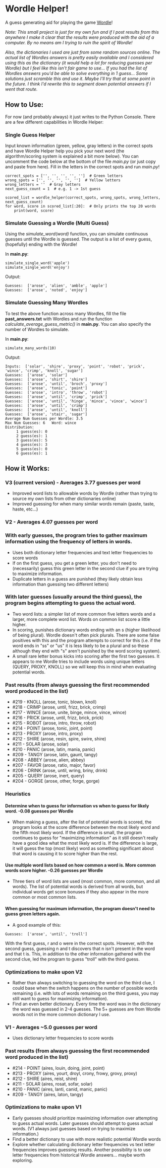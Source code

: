 # Wordle Helper!

A guess generating aid for playing the game [Wordle](https://www.powerlanguage.co.uk/wordle/)! 

_Note: This small project is just for my own fun and if I post results from this anywhere I make it clear that the results were produced with the aid of a computer. By no means am I trying to ruin the spirit of Wordle!_

_Also, the dictionaries I used are just from some random sources online. The actual list of Wordles answers is pretty easily available and I considered using this as the dictionary (it would help a lot for reducing guesses per Wordle) but I feel like this isn't fair game to use... If you had the list of Wordles answers you'd be able to solve everything in 1 guess... Some solutions just scramble this and use it. Maybe I'll try that at some point in the future. I think I'd rewrite this to segment down potential answers if I went that route._

## How to Use:
For now (and probably always) it just writes to the Python Console. There are a few different capabilities in Wordle Helper:
### **Single Guess Helper** 
Input known information (green, yellow, gray letters) in the correct spots and have Wordle Helper help you pick your next word (the algorithm/scoring system is explained a bit more below). You can uncomment the code below at the bottom of the file _main.py_ (or just copy and paste from here). Fill in the letters in the correct spots and run _main.py_!
```
correct_spots = ['', '', '', '', '']  # Green letters
wrong_spots = ['', '', '', '', '']  # Yellow letters
wrong_letters = ''  # Gray letters
next_guess_count = 1  # e.g. 1 -> 1st guess

scored_list = wordle_helper(correct_spots, wrong_spots, wrong_letters, next_guess_count)
for word, score in scored_list[:20]:  # Only prints the top 20 words
    print(word, score)
```
### **Simulate Guessing a Wordle (Multi Guess)** 
Using the _simulate_word(word)_ function, you can simulate continuous guesses until the Wordle is guessed. The output is a list of every guess, (hopefully) ending with the Wordle!

In **main.py**:
```
simulate_single_word('apple')
simulate_single_word('enjoy')
```
Output:
```
Guesses:  ['arose', 'alien', 'amble', 'apple']
Guesses:  ['arose', 'noted', 'enjoy']
```
### **Simulate Guessing Many Wordles** 
To test the above function across many Wordles, fill the file **past_answers.txt** with Wordles and run the function _calculate_average_guess_metric()_ in **main.py**. You can also specify the number of Wordles to simulate.

In **main.py**:
```
simulate_many_words(10)
```
Output:
```
Inputs:  ['solar', 'shire', 'proxy', 'point', 'robot', 'prick', 'wince', 'crimp', 'knoll', 'sugar']
Guesses:  ['arose', 'solar']
Guesses:  ['arose', 'shirt', 'shire']
Guesses:  ['arose', 'until', 'broch', 'proxy']
Guesses:  ['arose', 'tonic', 'point']
Guesses:  ['arose', 'intro', 'throw', 'robot']
Guesses:  ['arose', 'until', 'crimp', 'prick']
Guesses:  ['arose', 'until', 'hinge', 'mince', 'vince', 'wince']
Guesses:  ['arose', 'until', 'crimp']
Guesses:  ['arose', 'until', 'knoll']
Guesses:  ['arose', 'stair', 'sugar']
Average Num Guesses per Wordle: 3.5
Max Num Guesses: 6   Word: wince
Distribution:
	 1 guess(es): 0
	 2 guess(es): 1
	 3 guess(es): 5
	 4 guess(es): 3
	 5 guess(es): 0
	 6 guess(es): 1
```

## How it Works:
### V3 (current version) - Averages 3.77 guesses per word
- Improved word lists to allowable words by Wordle (rather than trying to source my own lists from other dictionaries online)
- Improved guessing for when many similar words remain (paste, taste, haste, etc...)


### V2 - Averages 4.07 guesses per word
### With early guesses, the program tries to gather maximum information using the frequency of letters in words.
- Uses both dictionary letter frequencies and text letter frequencies to score words
- If on the first guess, you get a green letter, you don't need to (necessarily) guess this green letter in the second clue if you are trying to maximize information.
- Duplicate letters in a guess are punished (they likely obtain less information than guessing two different letters)
### With later guesses (usually around the third guess), the program begins attempting to guess the actual word.
- Two word lists: a simpler list of more common five letters words and a larger, more complete word list. Words on common list score a little higher.
- In scoring, punishes dictionary words ending with an s (higher likelihood of being plural). Wordle doesn't often pick plurals. There are some false positives with this and the program attempts to correct for this (i.e. if the word ends in "ss" or "us" it is less likely to be a plural and so these although they end with "s" aren't punished by the word scoring system).
- A small rare letter bonus kicks into scoring after the first two guesses. It appears to me Wordle tries to include words using unique letters (QUERY, PROXY, KNOLL) so we will keep this in mind when evaluating potential words.

### Past results (from always guessing the first recommended word produced in the list)
- #219 - KNOLL (arose, tonic, blown, knoll)
- #218 - CRIMP (arose, until, frizz, brick, crimp)
- #217 - WINCE (arose, unite, binge, mince, vince, wince)
- #216 - PRICK (arose, until, frizz, brick, prick)
- #215 - ROBOT (arose, intro, throw, robot)
- #214 - POINT (arose, tonic, joint, point)
- #213 - PROXY (arose, intro, proxy)
- #212 - SHIRE (arose, resin, spire, swire, shire)
- #211 - SOLAR (arose, solar)
- #210 - PANIC (arose, latin, mania, panic)
- #209 - TANGY (arose, latin, gaunt, tangy)
- #208 - ABBEY (arose, alien, abbey)
- #207 - FAVOR (arose, ratio, major, favor)
- #206 - DRINK (arose, until, wring, briny, drink)
- #205 - QUERY (arose, inert, query)
- #204 - GORGE (arose, other, forge, gorge)

### Heuristics
#### Determine when to guess for information vs when to guess for likely word.  -0.08 guesses per Wordle
- When making a guess, after the list of potential words is scored, the program looks at the score difference between the most likely word and the fifth most likely word. If the difference is small, the program continues to guess for "maximizing information" as it still doesn't really have a good idea what the most likely word is. If the difference is large, it will guess the top (most likely) word as something significant about that word is causing it to score higher than the rest.
#### Use multiple word lists based on how common a word is. More common words score higher.  -0.26 guesses per Wordle 
- Three tiers of word lists are used (most common, more common, and all words). The list of potential words is derived from all words, but individual words get score bonuses if they also appear in the more common or most common lists.
#### When guessing for maximum information, the program doesn't need to guess green letters again.
- A good example of this:
```
Guesses:  ['arose', 'until', 'troll']
```
With the first guess, r and o were in the correct spots. However, with the second guess, guessing n and t discovers that n isn't present in the word and that t is. This, in addition to the other information gathered with the second clue, led the program to guess "troll" with the third guess.


### Optimizations to make upon V2
- Rather than always switching to guessing the word on the third clue, I could base when the switch happens on the number of possible words remaining (i.e. with lots of words remaining on the third guess, you may still want to guess for maximizing information).
- Find an even better dictionary. Every time the word was in the dictionary the word was guessed in 2-4 guesses. The 5+ guesses are from Wordle words not in the more common dictionary I use.

### V1 - Averages ~5.0 guesses per word
- Uses dictionary letter frequencies to score words
### Past results (from always guessing the first recommended word produced in the list)
- #214 - POINT (aires, louin, doing, joint, point)
- #213 - PROXY (aires, yourt, droyl, crony, frowy, grovy, proxy)
- #212 - SHIRE (aires, reist, shire)
- #211 - SOLAR (aires, rosat, sofar, solar)
- #210 - PANIC (aires, lanti, canid, manic, panic)
- #209 - TANGY (aires, laton, tangy)

### Optimizations to make upon V1
- Early guesses should prioritize maximizing information over attempting to guess actual words. Later guesses should attempt to guess actual words. (V1 always just guesses based on trying to maximize information.)
- Find a better dictionary to use with more realistic potential Wordle words
- Explore whether calculating dictionary letter frequencies vs text letter frequencies improves guessing results. Another possibility is to use letter frequencies from historical Wordle answers... maybe worth exploring.
